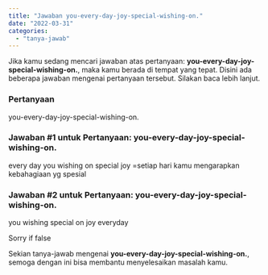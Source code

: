 ```yaml
---
title: "Jawaban you-every-day-joy-special-wishing-on."
date: "2022-03-31"
categories: 
  - "tanya-jawab"
---
```


Jika kamu sedang mencari jawaban atas pertanyaan: **you-every-day-joy-special-wishing-on.**, maka kamu berada di tempat yang tepat. Disini ada beberapa jawaban mengenai pertanyaan tersebut. Silakan baca lebih lanjut.

### Pertanyaan

you-every-day-joy-special-wishing-on.

### Jawaban #1 untuk Pertanyaan: you-every-day-joy-special-wishing-on.

every day you wishing on special joy =setiap hari kamu mengarapkan kebahagiaan yg spesial

### Jawaban #2 untuk Pertanyaan: you-every-day-joy-special-wishing-on.

you wishing special on joy everyday  
  
Sorry if false  

Sekian tanya-jawab mengenai **you-every-day-joy-special-wishing-on.**, semoga dengan ini bisa membantu menyelesaikan masalah kamu.
